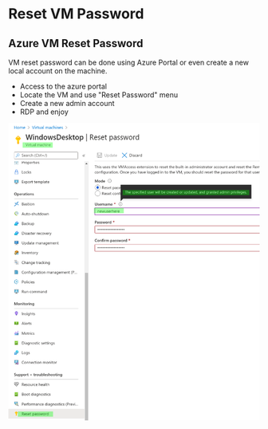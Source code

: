 # Reset VM Password

## Azure VM Reset Password

VM reset password can be done using Azure Portal or even create a new local account on the machine.

* Access to the azure portal
* Locate the VM and use "Reset Password" menu
* Create a new admin account
* RDP and enjoy

![](../../../../../.gitbook/assets/image%20%28112%29.png)

